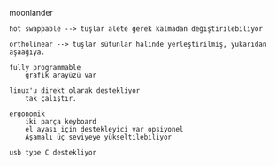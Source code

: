 moonlander

    hot swappable --> tuşlar alete gerek kalmadan değiştirilebiliyor
    
    ortholinear --> tuşlar sütunlar halinde yerleştirilmiş, yukarıdan aşaağıya.

    fully programmable
        grafik arayüzü var

    linux'u direkt olarak destekliyor
        tak çalıştır.

    ergonomik
        iki parça keyboard
        el ayası için destekleyici var opsiyonel
        Aşamalı üç seviyeye yükseltilebiliyor

    usb type C destekliyor